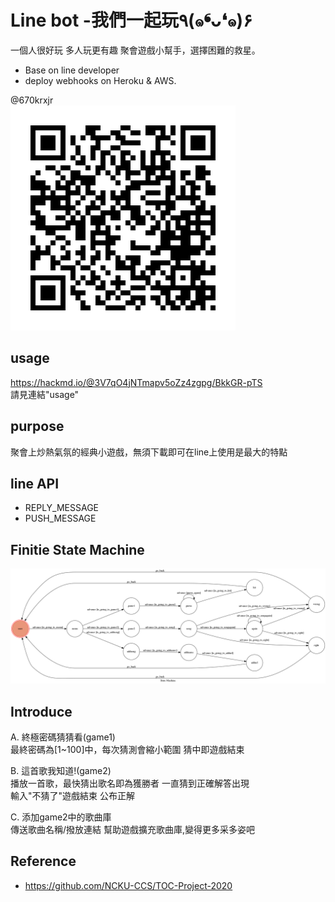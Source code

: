 # Line bot -我們一起玩٩(๑❛ᴗ❛๑)۶
一個人很好玩 多人玩更有趣
聚會遊戲小幫手，選擇困難的救星。

* Base on line developer
* deploy webhooks on Heroku & AWS.

@670krxjr     
![image](https://github.com/f74066357/TOC-Project-2020/blob/master/670krxjr.png)

## usage
https://hackmd.io/@3V7qO4jNTmapv5oZz4zgpg/BkkGR-pTS  
請見連結"usage"  

## purpose
聚會上炒熱氣氛的經典小遊戲，無須下載即可在line上使用是最大的特點

## line API  
* REPLY_MESSAGE
* PUSH_MESSAGE

## Finitie State Machine
![image](https://github.com/f74066357/TOC-Project-2020/blob/master/fsm.png)


## Introduce
A.  終極密碼猜猜看(game1)  
    最終密碼為[1~100]中，每次猜測會縮小範圍 猜中即遊戲結束  

B.  這首歌我知道!(game2)  
    播放一首歌，最快猜出歌名即為獲勝者 一直猜到正確解答出現  
    輸入"不猜了"遊戲結束 公布正解  

C.  添加game2中的歌曲庫  
    傳送歌曲名稱/撥放連結 幫助遊戲擴充歌曲庫,變得更多采多姿吧  

## Reference
* https://github.com/NCKU-CCS/TOC-Project-2020